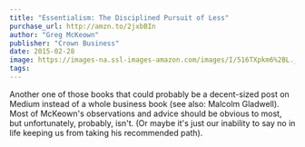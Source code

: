 ```yaml
---
title: "Essentialism: The Disciplined Pursuit of Less"
purchase_url: http://amzn.to/2jxbBIn
author: "Greg McKeown"
publisher: "Crown Business"
date: 2015-02-28
image: https://images-na.ssl-images-amazon.com/images/I/516TXpkm6%2BL._SL75_.jpg
tags:
---
```


Another one of those books that could probably be a decent-sized
post on Medium instead of a whole business book (see also: Malcolm Gladwell).
Most of McKeown's observations and advice should be obvious to most, but
unfortunately, probably, isn't. (Or maybe it's just our inability to say no in
life keeping us from taking his recommended path).

